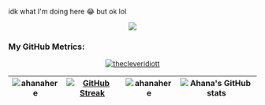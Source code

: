 idk what I'm doing here 😂 but ok lol


<div align="center">
 
![](https://quotes-github-readme.vercel.app/api?type=horizontal&width=25&theme=nord&no-bg=true)
 
</div>


<h3>My GitHub Metrics:</h3>

<p align="center"><a href="https://github.com/ryo-ma/github-profile-trophy"><img src="https://github-profile-trophy.vercel.app/?username=ahanahere&theme=onedark&no-bg=true&no-frame=true&column=-1" alt="thecleveridiott" /></a></p>

| <img align="center" src="https://github-readme-stats.vercel.app/api?username=ahanahere&show_icons=true&locale=en&theme=transparent" alt="ahanahere" /> | [![GitHub Streak](https://github-readme-streak-stats.herokuapp.com?user=ahanahere&border_radius=7&card_width=485&background=EBEBEB00&dates=078FE3&currStreakNum=CDC026&ring=EB9223&sideNums=06ABD1&sideLabels=EB5454&stroke=2C3043&border=282A31)](https://git.io/streak-stats) | <img align="center" src="https://github-readme-stats.vercel.app/api/top-langs?username=ahanahere&show_icons=true&locale=en&layout=compact&theme=transparent&langs_count=10" alt="ahanahere" /> | ![Ahana's GitHub stats](https://github-readme-stats.vercel.app/api?username=ahanahere\&rank_icon=percentile&hide=stars,commits,prs,issues,contribs&locale=en&theme=transparent) |
| --- | --- | --- | --- |

